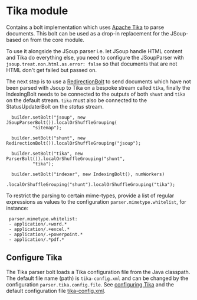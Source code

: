 # Tika module

Contains a bolt implementation which uses [Apache Tika](http://tika.apache.org/) to parse documents. This bolt can be used as a drop-in replacement for the JSoup-based on from the core module.

To use it alongside the JSoup parser i.e. let JSoup handle HTML content and Tika do everything else, you need to configure the JSoupParser with `jsoup.treat.non.html.as.error: false` so that documents that are not HTML don't get failed but passed on.

The next step is to use a [RedirectionBolt](https://github.com/apache/stormcrawler/blob/master/external/tika/src/main/java/org/apache/stormcrawler/tika/RedirectionBolt.java) to send documents which have not been parsed with Jsoup to Tika on a bespoke stream called `tika`, finally the IndexingBolt needs to be connected to the outputs of both `shunt` and `tika` on the default stream. `tika` must also be connected to the StatusUpdaterBolt on the _status_ stream.

```
  builder.setBolt("jsoup", new JSoupParserBolt()).localOrShuffleGrouping(
          "sitemap");
  
  builder.setBolt("shunt", new RedirectionBolt()).localOrShuffleGrouping("jsoup");
  
  builder.setBolt("tika", new ParserBolt()).localOrShuffleGrouping("shunt",
          "tika");
  
  builder.setBolt("indexer", new IndexingBolt(), numWorkers)
          .localOrShuffleGrouping("shunt").localOrShuffleGrouping("tika");
 ```
 
 To restrict the parsing to certain mime-types, provide a list of regular expressions as values to the configuration `parser.mimetype.whitelist`, for instance:
 
 ```
  parser.mimetype.whitelist:
  - application/.+word.*
  - application/.+excel.*
  - application/.+powerpoint.*
  - application/.*pdf.*
 ```
 
## Configure Tika

The Tika parser bolt loads a Tika configuration file from the Java classpath. The default file name (path) is `tika-config.xml` and can be changed by the configuration `parser.tika.config.file`. See [configuring Tika](https://tika.apache.org/2.1.0/configuring.html) and the default configuration file [tika-config.xml](./src/main/resources/tika-config.xml).
